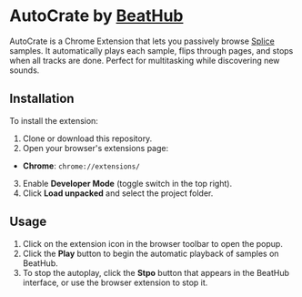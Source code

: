 # AutoCrate by [BeatHub](https://www.beathub.co)

AutoCrate is a Chrome Extension that lets you passively browse [Splice](https://splice.com/sounds) samples. It automatically plays each sample, flips through pages, and stops when all tracks are done. Perfect for multitasking while discovering new sounds.

## Installation

To install the extension:

1. Clone or download this repository.
2. Open your browser's extensions page:
  - **Chrome**: `chrome://extensions/`
3. Enable **Developer Mode** (toggle switch in the top right).
4. Click **Load unpacked** and select the project folder.

## Usage

1. Click on the extension icon in the browser toolbar to open the popup.
2. Click the **Play** button to begin the automatic playback of samples on BeatHub.
3. To stop the autoplay, click the **Stpo** button that appears in the BeatHub interface, or use the browser extension to stop it.
